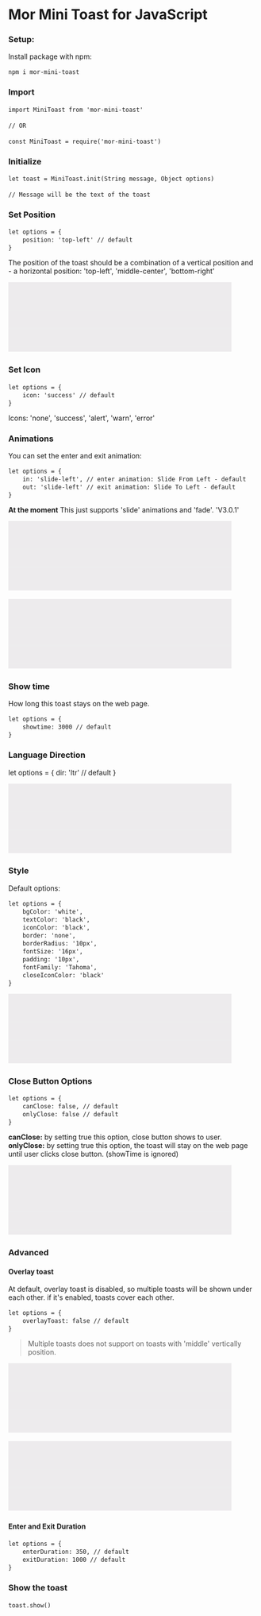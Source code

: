 # Mor Mini Toast for JavaScript

### Setup:

Install package with npm:

```
npm i mor-mini-toast
```

### Import

```
import MiniToast from 'mor-mini-toast'

// OR

const MiniToast = require('mor-mini-toast')
```

### Initialize

```
let toast = MiniToast.init(String message, Object options)

// Message will be the text of the toast

```

### Set Position

```
let options = {
    position: 'top-left' // default 
}
```
The position of the toast should be a combination of a vertical position and - a horizontal position: 'top-left', 'middle-center', 'bottom-right'

![Set Position](/images/simple.gif)

### Set Icon
```
let options = {
    icon: 'success' // default 
}
```
Icons: 'none', 'success', 'alert', 'warn', 'error'


### Animations

You can set the enter and exit animation:

```
let options = {
    in: 'slide-left', // enter animation: Slide From Left - default 
    out: 'slide-left' // exit animation: Slide To Left - default 
}
```

<b>At the moment</b> This just supports 'slide' animations and 'fade'. 'V3.0.1'

![Slide Animation](/images/slide-left-slide-top.gif)

![Fade Animation](/images/fade.gif)


### Show time

How long this toast stays on the web page.

```
let options = {
    showtime: 3000 // default
}
```

### Language Direction

let options = {
    dir: 'ltr' // default
}

![Direction](/images/direction.gif)


### Style

Default options:

```
let options = {
    bgColor: 'white',
    textColor: 'black',
    iconColor: 'black',
    border: 'none',
    borderRadius: '10px',
    fontSize: '16px',
    padding: '10px',
    fontFamily: 'Tahoma',
    closeIconColor: 'black'
}
```

![Changing style](/images/change-style.gif)


### Close Button Options

```
let options = {
    canClose: false, // default
    onlyClose: false // default
}
```

<b>canClose:</b> by setting true this option, close button shows to user.
<b>onlyClose:</b> by setting true this option, the toast will stay on the web page until user clicks close button. (showTime is ignored)

![Changing style](/images/close-with-button.gif)


### Advanced

#### Overlay toast

At default, overlay toast is disabled, so multiple toasts will be shown under each other. if it's enabled, toasts cover each other.

```
let options = {
    overlayToast: false // default
}
```

> Multiple toasts does not support on toasts with 'middle' vertically position.

![Multiple toasts](/images/multiple-toasts.gif)

![Overlay toasts](/images/overlay-toast.gif)


#### Enter and Exit Duration

```
let options = {
    enterDuration: 350, // default
    exitDuration: 1000 // default
}
```

### Show the toast

```
toast.show()
```
